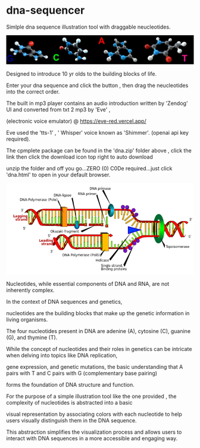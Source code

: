 # dna-sequencer

Simlple dna sequence illustration tool with draggable neucleotides. 

![DNA](sequence.png)

Designed to introduce 10 yr olds to the building blocks of life.

Enter your dna sequence and click the button , then drag the neucleotides into the correct order.

The built in mp3 player contains an audio introduction written by 'Zendog' UI and converted from txt 2 mp3 by 'Eve' ,

(electronic voice emulator) @ https://eve-red.vercel.app/

Eve used the 'tts-1' , ' Whisper' voice known as 'Shimmer'. (openai api key required).

The cpmplete package can be found in the 'dna.zip' folder above , click the link then click the download icon top right to auto download

unzip the folder and off you go...ZERO (0) C0De required...just click 'dna.html' to open in your default browser.

![DNA](replication.png)

Nucleotides, while essential components of DNA and RNA, are not inherently complex.

In the context of DNA sequences and genetics,

nucleotides are the building blocks that make up the genetic information in living organisms.

The four nucleotides present in DNA are adenine (A), cytosine (C), guanine (G), and thymine (T).

While the concept of nucleotides and their roles in genetics can be intricate when delving into topics like DNA replication,

gene expression, and genetic mutations, the basic understanding that A pairs with T and C pairs with G (complementary base pairing)

forms the foundation of DNA structure and function.

For the purpose of a simple illustration tool like the one provided , the complexity of nucleotides is abstracted into a basic

visual representation by associating colors with each nucleotide to help users visually distinguish them in the DNA sequence.

This abstraction simplifies the visualization process and allows users to interact with DNA sequences in a more accessible and engaging way.
